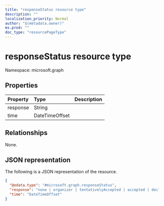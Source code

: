 ```yaml
---
title: "responseStatus resource type"
description: ""
localization_priority: Normal
author: "$(metadata.owner)"
ms.prod: ""
doc_type: "resourcePageType"
---
```


# responseStatus resource type

Namespace: microsoft.graph

## Properties

| Property | Type           | Description |
| :------- | :------------- | :---------- |
| response | String         |             |
| time     | DateTimeOffset |             |

## Relationships

None.

## JSON representation

The following is a JSON representation of the resource.

<!-- {
  "blockType": "resource",
  "@odata.type": "microsoft.graph.responseStatus",
}
-->

```json
{
  "@odata.type": "#microsoft.graph.responseStatus",
  "response": "none | organizer | tentativelyAccepted | accepted | declined | notResponded",
  "time": "DateTimeOffset"
}
```

